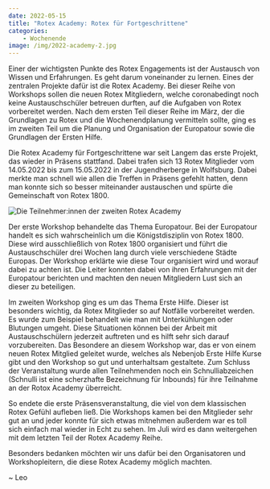 ```yaml
---
date: 2022-05-15
title: "Rotex Academy: Rotex für Fortgeschrittene"
categories:
    - Wochenende
image: /img/2022-academy-2.jpg
---
```


Einer der wichtigsten Punkte des Rotex Engagements ist der Austausch von Wissen und Erfahrungen. Es geht darum voneinander zu lernen. Eines der zentralen Projekte dafür ist die Rotex Academy. Bei dieser Reihe von Workshops sollen die neuen Rotex Mitgliedern, welche coronabedingt noch keine Austauschschüler betreuen durften, auf die Aufgaben von Rotex vorbereitet werden. Nach dem ersten Teil dieser Reihe im März, der die Grundlagen zu Rotex und die Wochenendplanung vermitteln sollte, ging es im zweiten Teil um die Planung und Organisation der Europatour sowie die Grundlagen der Ersten Hilfe.


Die Rotex Academy für Fortgeschrittene war seit Langem das erste Projekt, das wieder in Präsens stattfand. Dabei trafen sich 13 Rotex Mitglieder vom 14.05.2022 bis zum 15.05.2022 in der Jugendherberge in Wolfsburg. Dabei merkte man schnell wie allen die Treffen in Präsens gefehlt hatten, denn man konnte sich so besser miteinander austauschen und spürte die Gemeinschaft von Rotex 1800.

![Die Teilnehmer:innen der zweiten Rotex Academy](/img/2022-academy-2.jpg)

Der erste Workshop behandelte das Thema Europatour. Bei der Europatour handelt es sich wahrscheinlich um die Königstdisziplin von Rotex 1800. Diese wird ausschließlich von Rotex 1800 organisiert und führt die Austauschschüler drei Wochen lang durch viele verschiedene Städte Europas. Der Workshop erklärte wie diese Tour organisiert wird und worauf dabei zu achten ist. Die Leiter konnten dabei von ihren Erfahrungen mit der Europatour berichten und machten den neuen Mitgliedern Lust sich an dieser zu beteiligen.


Im zweiten Workshop ging es um das Thema Erste Hilfe. Dieser ist besonders wichtig, da Rotex Mitglieder so auf Notfälle vorbereitet werden. Es wurde zum Beispiel behandelt wie man mit Unterkühlungen oder Blutungen umgeht. Diese Situationen können bei der Arbeit mit Austauschschülern jederzeit auftreten und es hilft sehr sich darauf vorzubereiten. Das Besondere an diesem Workshop war, das er von einem neuen Rotex Mitglied geleitet wurde, welches als Nebenjob Erste Hilfe Kurse gibt und den Workshop so gut und unterhaltsam gestaltete.
Zum Schluss der Veranstaltung wurde allen Teilnehmenden noch ein Schnulliabzeichen (Schnulli ist eine scherzhafte Bezeichnung für Inbounds) für ihre Teilnahme an der Rotox Academy überreicht.


So endete die erste Präsensveranstaltung, die viel von dem klassischen Rotex Gefühl aufleben ließ. Die Workshops kamen bei den Mitglieder sehr gut an und jeder konnte für sich etwas mitnehmen außerdem war es toll sich einfach mal wieder in Echt zu sehen. Im Juli wird es dann weitergehen mit dem letzten Teil der Rotex Academy Reihe.


Besonders bedanken möchten wir uns dafür bei den Organisatoren und Workshopleitern, die diese Rotex Academy möglich machten.

~ Leo